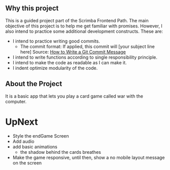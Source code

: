 ## Why this project

This is a guided project part of the Scrimba Frontend Path. The main objective of this project is to help me get familiar with promises. However, I also intend to practice some additional development constructs. These are:

- I intend to practice writing good commits.
  - The commit format:
    If applied, this commit will [your subject line here]
    Source: [How to Write a Git Commit Message](https://cbea.ms/git-commit/#why-not-how)
- I intend to write functions according to single responsibility principle.
- I intend to make the code as readable as I can make it.
- I indent optimize modularity of the code.

## About the Project

It is a basic app that lets you play a card game called war with the computer.

# UpNext

- Style the endGame Screen
- Add audio
- add basic animations
  - the shadow behind the cards breathes
- Make the game responsive, until then, show a no mobile layout message on the screen
